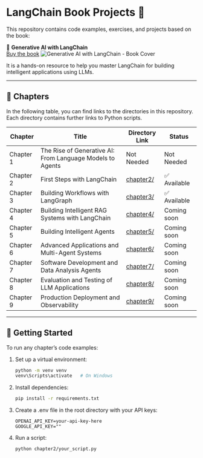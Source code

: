 # LangChain Book Projects 📘

This repository contains code examples, exercises, and projects based on the book:

📖 **Generative AI with LangChain**  
[Buy the book](https://www.packtpub.com/en-us/product/generative-ai-with-langchain-9781837022007)
![Generative AI with LangChain - Book Cover]([https://www.amazon.com/Generative-LangChain-production-ready-applications-LangGraph-ebook/dp/B0DYK6PKWM])


It is a hands-on resource to help you master LangChain for building intelligent applications using LLMs.

---

## 📂 Chapters

In the following table, you can find links to the directories in this repository. Each directory contains further links to Python scripts.

| Chapter    | Title                                                       | Directory Link | Status       |
|------------|-------------------------------------------------------------|----------------|--------------|
| Chapter 1  | The Rise of Generative AI: From Language Models to Agents   | Not Needed | Not Needed  |
| Chapter 2  | First Steps with LangChain                                  | [chapter2/](chapter2/) | ✅ Available |
| Chapter 3  | Building Workflows with LangGraph                           | [chapter3/](chapter3/) | ✅ Available |
| Chapter 4  | Building Intelligent RAG Systems with LangChain             | [chapter4/](chapter4/) | Coming soon  |
| Chapter 5  | Building Intelligent Agents                                  | [chapter5/](chapter5/) | Coming soon  |
| Chapter 6  | Advanced Applications and Multi-Agent Systems               | [chapter6/](chapter6/) | Coming soon  |
| Chapter 7  | Software Development and Data Analysis Agents               | [chapter7/](chapter7/) | Coming soon  |
| Chapter 8  | Evaluation and Testing of LLM Applications                  | [chapter8/](chapter8/) | Coming soon  |
| Chapter 9  | Production Deployment and Observability                     | [chapter9/](chapter9/) | Coming soon  |

---

## 🚀 Getting Started

To run any chapter’s code examples:

1. Set up a virtual environment:

   ```bash
   python -m venv venv
   venv\Scripts\activate   # On Windows

2. Install dependencies:
   ```bash
   pip install -r requirements.txt

3. Create a .env file in the root directory with your API keys:
   ```env
   OPENAI_API_KEY=your-api-key-here
   GOOGLE_API_KEY=""

5. Run a script:
   ```bash
   python chapter2/your_script.py

